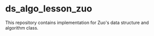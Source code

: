 # ds_algo_lesson_zuo
This repository contains implementation for Zuo's data structure and algorithm class.
